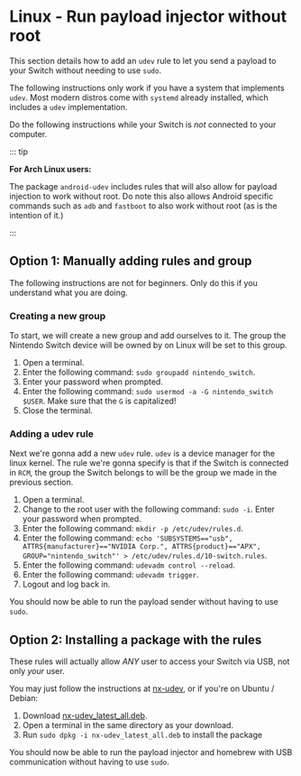 # Linux - Run payload injector without root

This section details how to add an `udev` rule to let you send a payload to your Switch without needing to use `sudo`.

The following instructions only work if you have a system that implements `udev`. Most modern distros come with `systemd` already installed, which includes a `udev` implementation.

Do the following instructions while your Switch is _not_ connected to your computer.

::: tip

**For Arch Linux users:**

The package `android-udev` includes rules that will also allow for payload injection to work without root. Do note this also allows Android specific commands such as `adb` and `fastboot` to also work without root (as is the intention of it.)

:::

## Option 1: Manually adding rules and group

The following instructions are not for beginners. Only do this if you understand what you are doing.

### Creating a new group

To start, we will create a new group and add ourselves to it. The group the Nintendo Switch device will be owned by on Linux will be set to this group.

1. Open a terminal.
1. Enter the following command: `sudo groupadd nintendo_switch`.
1. Enter your password when prompted.
1. Enter the following command: `sudo usermod -a -G nintendo_switch $USER`. Make sure that the `G` is capitalized!
1. Close the terminal.

### Adding a udev rule

Next we're gonna add a new `udev` rule. `udev` is a device manager for the linux kernel. The rule we're gonna specify is that if the Switch is connected in `RCM`, the group the Switch belongs to will be the group we made in the previous section.

1. Open a terminal.
1. Change to the root user with the following command: `sudo -i`. Enter your password when prompted.
1. Enter the following command: `mkdir -p /etc/udev/rules.d`.
1. Enter the following command: `echo 'SUBSYSTEMS=="usb", ATTRS{manufacturer}=="NVIDIA Corp.", ATTRS{product}=="APX", GROUP="nintendo_switch"' > /etc/udev/rules.d/10-switch.rules`.
1. Enter the following command: `udevadm control --reload`.
1. Enter the following command: `udevadm trigger`.
1. Logout and log back in.

You should now be able to run the payload sender without having to use `sudo`.

## Option 2: Installing a package with the rules

These rules will actually allow _ANY_ user to access your Switch via USB, not only _your_ user.

You may just follow the instructions at [nx-udev](https://github.com/pheki/nx-udev), or if you're on Ubuntu / Debian:

1. Download [nx-udev_latest_all.deb](https://github.com/pheki/nx-udev/releases/latest/download/nx-udev_latest_all.deb).
1. Open a terminal in the same directory as your download.
1. Run `sudo dpkg -i nx-udev_latest_all.deb` to install the package

You should now be able to run the payload injector and homebrew with USB communication without having to use `sudo`.
